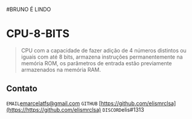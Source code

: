#BRUNO É LINDO

# CPU-8-BITS
> CPU com a capacidade de fazer adição de 4 números distintos ou iguais com até 8 bits, armazena instruções permanentemente na memória ROM, os parâmetros de entrada estão previamente armazenados na memória RAM.

## Contato
`EMAIL`emarcelatfs@gmail.com
`GITHUB` [https://github.com/elismrclsa](https://https://github.com/elismrclsa)
`DISCORD`elis#1313
